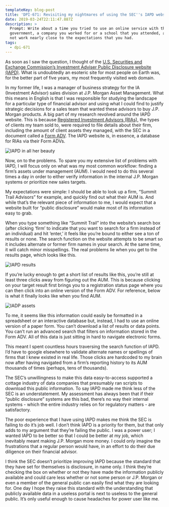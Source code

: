 ```yaml
---
templateKey: blog-post
title: 'DPI-671: Revisiting my nightmares of using the SEC''s IAPD website'
date: 2019-03-24T22:11:47.887Z
description: >
  Prompt: Write about a time you tried to use an online service with the
  government, a company you worked for or a school that you attended, and it did
  not work nearly close to the expectations that you had.
tags:
  - dpi-671
---
```

As soon as I saw the question, I thought of the [U.S. Securities and Exchange Commission’s Investment Adviser Public Disclosure website (IAPD)](https://adviserinfo.sec.gov/). What is undoubtedly an esoteric site for most people on Earth was, for the better part of five years, my most frequently visited web domain.

In my former life, I was a manager of business strategy for the IA (Investment Advisor) sales division at J.P. Morgan Asset Management. What this means in English is that I was responsible for studying the landscape for a particular type of financial advisor and using what I could find to justify strategic decisions for a sales team that wanted these advisors to buy J.P. Morgan products. A big part of my research revolved around the IAPD website. This is because [Registered Investment Advisors (RIAs)](https://www.investopedia.com/terms/r/ria.asp), the types of clients my team sold to, were required to file details about their firm, including the amount of client assets they managed, with the SEC in a document called a [Form ADV](https://www.sec.gov/fast-answers/answersformadvhtm.html).  The IAPD website is, in essence, a database for RIAs via their Form ADVs.

![IAPD in all her beauty](/img/screen-shot-2019-03-24-at-5.04.27-pm.png "IAPD in all her beauty")

Now, on to the problems. To spare you my extensive list of problems with IAPD, I will focus only on what was my most common workflow: finding a firm’s assets under management (AUM). I would need to do this several times a day in order to either verify information in the internal J.P. Morgan systems or prioritize new sales targets. 

My expectations were simple: I should be able to look up a firm, “Summit Trail Advisors” for example, and quickly find out what their AUM is. And while that’s the relevant piece of information to me, I would expect that a website built for “public disclosure” would make most of its information easy to grab.

When you type something like “Summit Trail” into the website’s search box (after clicking ‘firm’ to indicate that you want to search for a firm instead of an individual) and hit ‘enter,’ it feels like you’re bound to either see a ton of results or none. The search function on the website attempts to be smart so it includes alternate or former firm names in your search. At the same time, it will catch minor misspellings. The real problems lie when you get to the results page, which looks like this.

![IAPD results](/img/screen-shot-2019-03-24-at-5.41.27-pm.png "IAPD results")

If you’re lucky enough to get a short list of results like this, you’re still at least three clicks away from figuring out the AUM. This is because clicking on your target result first brings you to a registration status page where you can then click into an online version of the Form ADV. For reference, below is what it finally looks like when you find AUM.

![IADP assets](/img/screen-shot-2019-03-24-at-5.45.14-pm.png "IAPD assets")

To me, it seems like this information could easily be formatted in a spreadsheet or an interactive database but, instead, I had to use an online version of a paper form. You can’t download a list of results or data points. You can’t run an advanced search that filters on information stored in the Form ADV. All of this data is just sitting in hard to navigate electronic forms. 

This meant I spent countless hours traversing the search function of IAPD. I’d have to google elsewhere to validate alternate names or spellings of firms that I knew existed in real life. Those clicks are hardcoded to my brain now after having navigated from a firm’s reporting history to its AUM thousands of times (perhaps, tens of thousands).

The SEC’s unwillingness to make this data easy-to-access supported a cottage industry of data companies that presumably ran scripts to download this public information. To say IAPD made me think less of the SEC is an understatement. My assessment has always been that if their “public disclosure” systems are this bad, there’s no way their internal systems - which the entire industry relies on for regulatory matters - are satisfactory. 

The poor experience that I have using IAPD makes me think the SEC is failing to do it’s job well. I don’t think IAPD is a priority for them, but that only adds to my argument that they’re failing the public. I was a power user; I wanted IAPD to be better so that I could be better at my job, which inevitably meant making J.P. Morgan more money. I could only imagine the frustrations that a regular person would have, in an effort to do their due diligence on their financial advisor. 

I think the SEC doesn’t prioritize improving IAPD because the standard that they have set for themselves is disclosure, in name only. I think they’re checking the box on whether or not they have made the information publicly available and could care less whether or not some person or J.P. Morgan or even a member of the general public can easily find what they are looking for. One day I hope they raise this standard with the understanding that publicly available data in a useless portal is next to useless to the general public. It’s only useful enough to cause headaches for power user like me.
